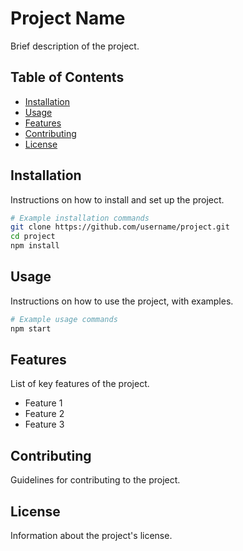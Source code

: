 # Project Name

Brief description of the project.

## Table of Contents

- [Installation](#installation)
- [Usage](#usage)
- [Features](#features)
- [Contributing](#contributing)
- [License](#license)

## Installation

Instructions on how to install and set up the project.

```bash
# Example installation commands
git clone https://github.com/username/project.git
cd project
npm install
```

## Usage

Instructions on how to use the project, with examples.

```bash
# Example usage commands
npm start
```

## Features

List of key features of the project.

- Feature 1
- Feature 2
- Feature 3

## Contributing

Guidelines for contributing to the project.

## License

Information about the project's license.